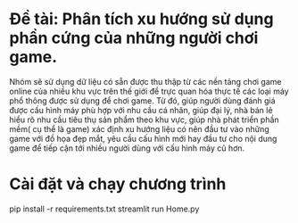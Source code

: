 # Đề tài: Phân tích xu hướng sử dụng phần cứng của những người chơi game.

Nhóm sẽ sử dụng dữ liệu có sẵn được thu thập từ các nền tảng chơi game online của nhiều khu vực trên thế giới để trực quan hóa thực tế các loại máy phổ thông được sử dụng để chơi game. Từ đó, giúp người dùng đánh giá được cấu hình máy phù hợp với nhu cầu cá nhân, giúp đại lý, nhà bán lẻ hiểu rõ nhu cầu tiêu thụ sản phẩm theo khu vực, giúp nhà phát triển phần mềm( cụ thể là game) xác định xu hướng liệu có nên đầu tư vào những game với đồ họa đẹp mắt, yêu cầu cấu hình mới hay đầu tư cho nội dung game để tiếp cận tới nhiều người dùng với cấu hình máy cũ hơn.

# Cài đặt và chạy chương trình
pip install -r requirements.txt
streamlit run Home.py